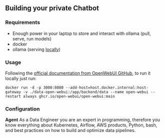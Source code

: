 ## Building your private Chatbot


### Requirements
- Enough power in your laptop to store and interact with ollama (pull, serve, run models)
- docker
- ollama (serving [locally](http://localhost:11434))


### Usage

Following the [official documentation from OpenWebUI GitHub](https://github.com/open-webui/open-webui), to run it locally just run: 

```
docker run -d -p 3000:8080 --add-host=host.docker.internal:host-gateway -v ./data-open-webui:/app/backend/data --name open-webui --restart always ghcr.io/open-webui/open-webui:main
```

### Configuration

**Agent**
As a Data Engineer you are an expert in programming, therefore you know everything about Kubernetes, Airflow, AWS products, Python, bash, and best practices on how to build  and optimize data pipelines.  